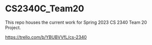# CS2340C_Team20
This repo houses the current work for Spring 2023 CS 2340 Team 20 Project.

https://trello.com/b/YBUBVVfL/cs-2340

